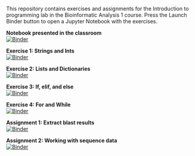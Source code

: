 This repository contains exercises and assignments for the Introduction to programming lab in the Bioinformatic Analysis 1 course. Press the Launch Binder button to open a Jupyter Notebook with the exercises.

__Notebook presented in the classroom__  
[![Binder](https://mybinder.org/badge_logo.svg)](https://mybinder.org/v2/gh/KPapac/bioinfo_analysis_I_programming_lecture/HEAD?labpath=presentation_week3.ipynb)

__Exercise 1: Strings and Ints__  
[![Binder](https://mybinder.org/badge_logo.svg)](https://mybinder.org/v2/gh/emilhaegglund/programming_lecture/HEAD?labpath=exercise_strings_and_ints.ipynb)  

__Exercise 2: Lists and Dictionaries__  
[![Binder](https://mybinder.org/badge_logo.svg)](https://mybinder.org/v2/gh/emilhaegglund/programming_lecture/HEAD?labpath=exercise_lists_and_dictionaries.ipynb)

__Exercise 3: If, elif, and else__  
[![Binder](https://mybinder.org/badge_logo.svg)](https://mybinder.org/v2/gh/emilhaegglund/programming_lecture/HEAD?labpath=exercise_if_elif_else.ipynb)

__Exercise 4: For and While__  
[![Binder](https://mybinder.org/badge_logo.svg)](https://mybinder.org/v2/gh/emilhaegglund/programming_lecture/HEAD?labpath=exercise_for_and_while_loops.ipynb)

__Assignment 1: Extract blast results__  
[![Binder](https://mybinder.org/badge_logo.svg)](https://mybinder.org/v2/gh/emilhaegglund/programming_lecture/HEAD?labpath=assignment_extract_blast_results.ipynb)

__Assignment 2: Working with sequence data__  
[![Binder](https://mybinder.org/badge_logo.svg)](https://mybinder.org/v2/gh/emilhaegglund/programming_lecture/HEAD?labpath=assignment_working_with_sequence_data.ipynb)

